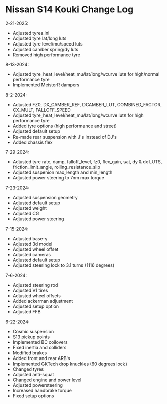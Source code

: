 # Nissan S14 Kouki Change Log

2-21-2025:

- Adjusted tyres.ini
- Adjusted tyre lat/long luts
- Adjusted tyre level/mu/speed luts
- Adjusted camber spring/dy luts
- Removed high performance tyre

8-13-2024:
- Adjusted tyre_heat_level/heat_mu/lat/long/wcurve luts for high/normal performance tyre
- Implemented MeisterR dampers

8-2-2024:
- Adjusted FZ0, DX_CAMBER_REF, DCAMBER_LUT, COMBINED_FACTOR, CX_MULT, FALLOFF_SPEED
- Adjusted tyre_heat_level/heat_mu/lat/long/wcurve luts for high performance tyre
- Added tyre options (high performance and street)
- Adjusted default setup
- Re-made rear suspension with J's instead of DJ's
- Added chassis flex

7-29-2024:
- Adjusted tyre rate, damp, falloff_level, fz0, flex_gain, sat, dy & dx LUTS, friction_limit_angle, rolling_resistance_slip
- Adjusted suspenion max_length and min_length
- Adjusted power steering to 7nm max torque

7-23-2024:
- Adjusted suspension geometry
- Adjusted default setup
- Adjusted weight
- Adjusted CG
- Adjusted power steering

7-15-2024:
- Adjusted base-y
- Adjusted 3d model
- Adjusted wheel offset
- Adjusted cameras
- Adjusted default setup
- Adjusted steering lock to 3.1 turns (1116 degrees)

7-6-2024:
- Adjusted steering rod 
- Adjusted V1 tires
- Adjusted wheel offsets
- Added ackerman adjustment
- Adjusted setup option
- Adjusted FFB

6-22-2024:
- Cosmic suspension
- S13 pickup points
- Implemented BC coilovers
- Fixed inertia and colliders
- Modified brakes
- Added front and rear ARB's
- Implemented GKTech drop knuckles (60 degrees lock)
- Changed tyres
- Adjusted anti-squat
- Changed engine and power level
- Adjusted powersteering
- Increased handbrake torque
- Fixed setup options